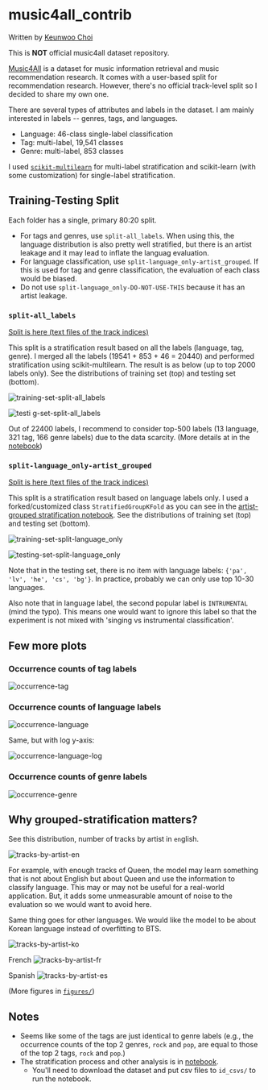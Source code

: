 # music4all_contrib

Written by [Keunwoo Choi](https://keunwoochoi.github.io/)

This is **NOT** official music4all dataset repository.

[Music4All](https://sites.google.com/view/contact4music4all) is a dataset for music information retrieval and music recommendation research. 
It comes with a user-based split for recommendation research. However, there's no official track-level split so I decided to share my own one.

There are several types of attributes and labels in the dataset. I am mainly interested in labels -- genres, tags, and languages.
- Language: 46-class single-label classification
- Tag: multi-label, 19,541 classes
- Genre: multi-label, 853 classes

I used [`scikit-multilearn`](http://scikit.ml/api/skmultilearn.model_selection.iterative_stratification.html#module-skmultilearn.model_selection.iterative_stratification)
for multi-label stratification and scikit-learn (with some customization) for single-label stratification.

## Training-Testing Split

Each folder has a single, primary 80:20 split.

 - For tags and genres, use `split-all_labels`. When using this, the language distribution is also pretty well stratified, but there is an artist leakage and it may lead to inflate the languag evaluation.
 - For language classification, use `split-language_only-artist_grouped`. If this is used for tag and genre classification, the evaluation of each class would be biased.  
 - Do not use `split-language_only-DO-NOT-USE-THIS` because it has an artist leakage.  

### `split-all_labels`

[Split is here (text files of the track indices)](split-all_labels/)

This split is a stratification result based on all the labels (language, tag, genre). 
I merged all the labels (19541 + 853 + 46 = 20440) and performed stratification using scikit-multilearn.
The result is as below (up to top 2000 labels only).
See the distributions of training set (top) and testing set (bottom).

![training-set-split-all_labels](figures/occurrence--split-training-log.png)

![testi g-set-split-all_labels](figures/occurrence--split-testing-log.png)

Out of 22400 labels, I recommend to consider top-500 labels (13 language, 321 tag, 166 genre labels) due to the data scarcity. 
(More details at in the [notebook](notebooks/)) 

### `split-language_only-artist_grouped`

[Split is here (text files of the track indices)](split-language_only-artist_grouped/)

This split is a stratification result based on language labels only. 
I used a forked/customized class `StratifiedGroupKFold` as you can see in the [artist-grouped stratification notebook](notebooks/artist-grouped-stratified-split.ipynb).
See the distributions of training set (top) and testing set (bottom).

![training-set-split-language_only](figures/occurrence--split-language_only-artist_grouped-training-log.png)

![testing-set-split-language_only](figures/occurrence--split-language_only-artist_grouped-testing-log.png)

Note that in the testing set, there is no item with language labels: `{'pa', 'lv', 'he', 'cs', 'bg'}`. In practice, probably we can only use top 10-30 languages.

Also note that in language label, the second popular label is `INTRUMENTAL` (mind the typo). 
This means one would want to ignore this label so that the experiment is not mixed with 'singing vs instrumental classification'.  

## Few more plots

### Occurrence counts of tag labels

![occurrence-tag](figures/occurrence-tag.png)


### Occurrence counts of language labels

![occurrence-language](figures/occurrence-language.png)

Same, but with log y-axis:

![occurrence-language-log](figures/occurrence-language-log.png)


### Occurrence counts of genre labels
![occurrence-genre](figures/occurrence-genre.png)


## Why grouped-stratification matters?

See this distribution, number of tracks by artist in `en`glish. 

![tracks-by-artist-en](figures/number-of-tracks-by-artist_language=en.png)

For example, with enough tracks of Queen, the model may learn something that is not about English but about Queen and use the information to classify language.
This may or may not be useful for a real-world application. But, it adds some unmeasurable amount of noise to the evaluation so we would want to avoid here.

Same thing goes for other languages. We would like the model to be about Korean language instead of overfitting to BTS. 

![tracks-by-artist-ko](figures/number-of-tracks-by-artist_language=ko.png)

French 
![tracks-by-artist-fr](figures/number-of-tracks-by-artist_language=fr.png) 

Spanish
![tracks-by-artist-es](figures/number-of-tracks-by-artist_language=es.png)

(More figures in [`figures/`](figures/))

## Notes
- Seems like some of the tags are just identical to genre labels 
(e.g., the occurrence counts of the top 2 genres, `rock` and `pop`, are equal to those of the top 2 tags, `rock` and `pop`.)
- The stratification process and other analysis is in [notebook](notebooks/). 
  - You'll need to download the dataset and put csv files to `id_csvs/` to run the notebook. 
